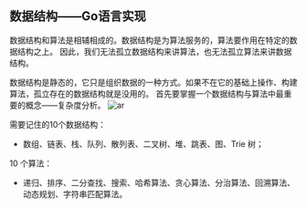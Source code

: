 ## 数据结构——Go语言实现

数据结构和算法是相辅相成的。数据结构是为算法服务的，算法要作用在特定的数据结构之上。 因此，我们无法孤立数据结构来讲算法，也无法孤立算法来讲数据结构。

数据结构是静态的，它只是组织数据的一种方式。如果不在它的基础上操作、构建算法，孤立存在的数据结构就是没用的。
首先要掌握一个数据结构与算法中最重要的概念——复杂度分析。
![ar](https://static001.geekbang.org/resource/image/91/a7/913e0ababe43a2d57267df5c5f0832a7.jpg)

需要记住的10个数据结构：

- 数组、链表、栈、队列、散列表、二叉树、堆、跳表、图、Trie 树；

10 个算法：

- 递归、排序、二分查找、搜索、哈希算法、贪心算法、分治算法、回溯算法、动态规划、字符串匹配算法。
